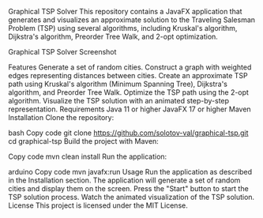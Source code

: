 Graphical TSP Solver
This repository contains a JavaFX application that generates and visualizes an approximate solution to the Traveling Salesman Problem (TSP) using several algorithms, including Kruskal's algorithm, Dijkstra's algorithm, Preorder Tree Walk, and 2-opt optimization.

Graphical TSP Solver Screenshot

Features
Generate a set of random cities.
Construct a graph with weighted edges representing distances between cities.
Create an approximate TSP path using Kruskal's algorithm (Minimum Spanning Tree), Dijkstra's algorithm, and Preorder Tree Walk.
Optimize the TSP path using the 2-opt algorithm.
Visualize the TSP solution with an animated step-by-step representation.
Requirements
Java 11 or higher
JavaFX 17 or higher
Maven
Installation
Clone the repository:

bash
Copy code
git clone https://github.com/solotov-val/graphical-tsp.git
cd graphical-tsp
Build the project with Maven:

Copy code
mvn clean install
Run the application:

arduino
Copy code
mvn javafx:run
Usage
Run the application as described in the Installation section.
The application will generate a set of random cities and display them on the screen.
Press the "Start" button to start the TSP solution process.
Watch the animated visualization of the TSP solution.
License
This project is licensed under the MIT License.
